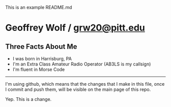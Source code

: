 This is an example README.md

Geoffrey Wolf / grw20@pitt.edu
==================

Three Facts About Me
---

*   I was born in Harrisburg, PA
*   I'm an Extra Class Amateur Radio Operator (AB3LS is my callsign)
*   I'm fluent in Morse Code

---

I'm using github, which means that the changes that I make in this file, once I commit and push them, will be visible on the main page of this repo. 

Yep. This is a change.
